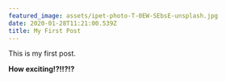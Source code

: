 ```yaml
---
featured_image: assets/ipet-photo-T-0EW-SEbsE-unsplash.jpg
date: 2020-01-28T11:21:00.539Z
title: My First Post
---
```

This is my first post.

**How exciting!?!!?!?**
